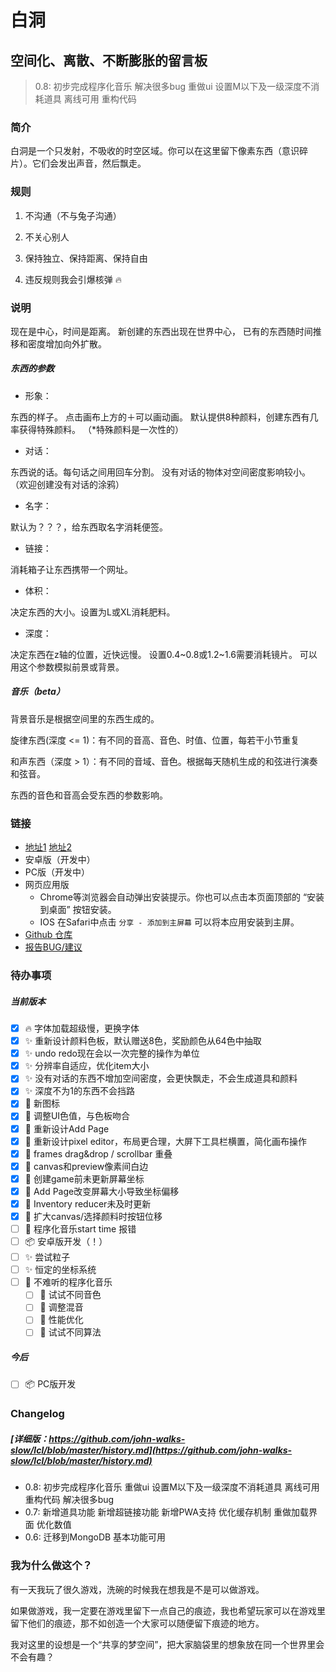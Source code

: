 # 白洞
## 空间化、离散、不断膨胀的留言板

>0.8: 初步完成程序化音乐 解决很多bug 重做ui 设置M以下及一级深度不消耗道具 离线可用 重构代码

### 简介

白洞是一个只发射，不吸收的时空区域。你可以在这里留下像素东西（意识碎片）。它们会发出声音，然后飘走。

### 规则

1. 不沟通（不与兔子沟通）

2. 不关心别人

3. 保持独立、保持距离、保持自由

4. 违反规则我会引爆核弹 :fire:

### 说明

现在是中心，时间是距离。
新创建的东西出现在世界中心，
已有的东西随时间推移和密度增加向外扩散。

##### 东西的参数

- 形象：

东西的样子。
点击画布上方的＋可以画动画。
默认提供8种颜料，创建东西有几率获得特殊颜料。
（*特殊颜料是一次性的）

- 对话：

东西说的话。每句话之间用回车分割。
没有对话的物体对空间密度影响较小。
（欢迎创建没有对话的涂鸦）

- 名字：

默认为？？？，给东西取名字消耗便签。

- 链接：

消耗箱子让东西携带一个网址。

- 体积：

决定东西的大小。设置为L或XL消耗肥料。

- 深度：

决定东西在z轴的位置，近快远慢。
设置0.4~0.8或1.2~1.6需要消耗镜片。
可以用这个参数模拟前景或背景。

##### 音乐（beta）

背景音乐是根据空间里的东西生成的。

旋律东西(深度 <= 1)：有不同的音高、音色、时值、位置，每若干小节重复

和声东西（深度 > 1）：有不同的音域、音色。根据每天随机生成的和弦进行演奏和弦音。

东西的音色和音高会受东西的参数影响。

### 链接

- [地址1](https://lcl.yu-me.workers.dev) [地址2](https://lcl-web.herokuapp.com)
- 安卓版（开发中）
- PC版（开发中）
- 网页应用版
  - Chrome等浏览器会自动弹出安装提示。你也可以点击本页面顶部的 “安装到桌面” 按钮安装。
  - IOS 在Safari中点击 ```分享 - 添加到主屏幕``` 可以将本应用安装到主屏。
- [Github 仓库](https://github.com/john-walks-slow/lcl)
- [报告BUG/建议](https://github.com/john-walks-slow/lcl/issues/new)



### 待办事项

##### 当前版本
- [x] :fire: 字体加载超级慢，更换字体
- [x] :sparkles: 重新设计颜料色板，默认赠送8色，奖励颜色从64色中抽取
- [x] :sparkles: undo redo现在会以一次完整的操作为单位
- [x] :sparkles: 分辨率自适应，优化item大小
- [x] :sparkles: 没有对话的东西不增加空间密度，会更快飘走，不会生成道具和颜料
- [x] :sparkles: 深度不为1的东西不会挡路
- [x] :art: 新图标
- [x] :art: 调整UI色值，与色板吻合
- [x] :art: 重新设计Add Page
- [x] :art: 重新设计pixel editor，布局更合理，大屏下工具栏横置，简化画布操作
- [x] :bug: frames drag&drop / scrollbar 重叠
- [x] :bug: canvas和preview像素间白边
- [x] :bug: 创建game前未更新屏幕坐标
- [x] :bug: Add Page改变屏幕大小导致坐标偏移
- [x] :bug: Inventory reducer未及时更新
- [x] :bug: 扩大canvas/选择颜料时按钮位移
- [ ] :bug: 程序化音乐start time 报错
- [ ] :package: 安卓版开发（！）
- [ ] :sparkles: 尝试粒子
- [ ] :sparkles: 恒定的坐标系统
- [ ] :musical_note: 不难听的程序化音乐
  - [ ] :musical_note: 试试不同音色
  - [ ] :musical_note: 调整混音
  - [ ] :musical_note: 性能优化
  - [ ] :musical_note: 试试不同算法

##### 今后
- [ ] :package: PC版开发

### Changelog 
##### [详细版：https://github.com/john-walks-slow/lcl/blob/master/history.md](https://github.com/john-walks-slow/lcl/blob/master/history.md)
- 0.8: 初步完成程序化音乐 重做ui 设置M以下及一级深度不消耗道具 离线可用 重构代码 解决很多bug
- 0.7: 新增道具功能 新增超链接功能 新增PWA支持 优化缓存机制 重做加载界面 优化数值 
- 0.6: 迁移到MongoDB 基本功能可用

### 我为什么做这个？

有一天我玩了很久游戏，洗碗的时候我在想我是不是可以做游戏。

如果做游戏，我一定要在游戏里留下一点自己的痕迹，我也希望玩家可以在游戏里留下他们的痕迹，那不如创造一个大家可以随便留下痕迹的地方。

我对这里的设想是一个“共享的梦空间”，把大家脑袋里的想象放在同一个世界里会不会有趣？
